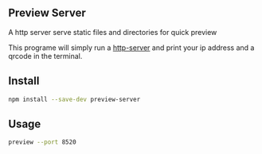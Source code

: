## Preview Server

A http server serve static files and directories for quick preview

This programe will simply run a [http-server](https://github.com/indexzero/http-server) and print your ip address and a qrcode in the terminal.



## Install

```bash
npm install --save-dev preview-server
```

## Usage

```bash
preview --port 8520
```